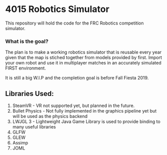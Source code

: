 # 4015 Robotics Simulator
This repository will hold the code for the FRC Robotics competition simulator.

### What is the goal? ###
The plan is to make a working robotics simulator that is reusable every year given that the map
is stiched together from models provided by first. Import your own robot and use it in multiplayer matches
in an accurately simulated FIRST environment.

It is still a big W.I.P and the completion goal is before Fall Fiesta 2019. 

## Libraries Used: ##
1. SteamVR - VR not supported yet, but planned in the future.
2. Bullet Physics - Not fully implemented in the graphics pipeline yet but will be used as the physics backend
3. LWJGL 3 - Lightweight Java Game Library is used to provide binding to many useful libraries
4. GLFW
5. GLEW
6. Assimp
7. JOML

